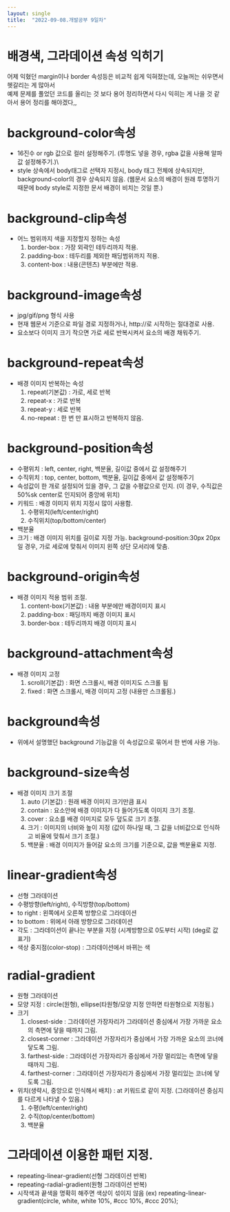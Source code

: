 ```yaml
---
layout: single
title:  "2022-09-08.개발공부 9일차"
---
```

# 배경색, 그라데이션 속성 익히기
어제 익혔던 margin이나 border 속성등은 비교적 쉽게 익혀졌는데, 오늘꺼는 쉬우면서 헷갈리는 게 많아서 <br>
예제 문제를 풀었던 코드를 올리는 것 보다 용어 정리하면서 다시 익히는 게 나을 것 같아서 용어 정리를 해야겠다,, <br>




# background-color속성
  - 16진수 or rgb 값으로 컬러 설정해주기.
    (투명도 넣을 경우, rgba 값을 사용해 알파값 설정해주기.)\
  - style 상속에서 body태그로 선택자 지정시, body 태그 전체에 상속되지만,
    background-color의 경우 상속되지 않음.
    (웹문서 요소의 배경이 원래 투명하기 때문에 body style로 지정한 문서 배경이 비치는 것일 뿐.)




# background-clip속성
  - 어느 범위까지 색을 지정할지 정하는 속성
    1. border-box
      : 가장 외곽인 테두리까지 적용.
    2. padding-box
      : 테두리를 제외한 패딩범위까지 적용.
    3. content-box
      : 내용(콘텐츠) 부분에만 적용.




# background-image속성
  - jpg/gif/png 형식 사용
  - 현재 웹문서 기준으로 파일 경로 지정하거나, http://로 시작하는 절대경로 사용.
  - 요소보다 이미지 크기 작으면 가로 세로 반복시켜서 요소의 배경 채워주기.




# background-repeat속성
  - 배경 이미지 반복하는 속성
    1. repeat(기본값)
      : 가로, 세로 반복
    2. repeat-x
      : 가로 반복
    3. repeat-y
      : 세로 반복
    4. no-repeat
      : 한 번 만 표시하고 반복하지 않음.




# background-position속성
  - 수평위치
    : left, center, right, 백분율, 길이값 중에서 값 설정해주기
  - 수직위치
    : top, center, bottom, 백분율, 길이값 중에서 값 설정해주기
  - 속성값이 한 개로 설정되어 있을 경우, 그 값을 수평값으로 인지.
    (이 경우, 수직값은 50%sk center로 인지되어 중앙에 위치)
  - 키워드
    : 배경 이미지 위치 지정시 많이 사용함.
    1. 수평위치(left/center/right)
    2. 수직위치(top/bottom/center)
  - 백분율
  - 크기
    : 배경 이미지 위치를 길이로 지정 가능.
      background-position:30px 20px 일 경우,
      가로 세로에 맞춰서 이미지 왼쪽 상단 모서리에 맞춤.




# background-origin속성
  - 배경 이미지 적용 범위 조절.
    1. content-box(기본값)
      : 내용 부분에만 배경이미지 표시
    2. padding-box
      : 패딩까지 배경 이미지 표시
    3. border-box
      : 테두리까지 배경 이미지 표시




# background-attachment속성
  - 배경 이미지 고정
    1. scroll(기본값)
      : 화면 스크롤시, 배경 이미지도 스크롤 됨
    2. fixed
      : 화면 스크롤시, 배경 이미지 고정 (내용만 스크롤됨.)




# background속성
  - 위에서 설명했던 background 기능값을 이 속성값으로 묶어서 한 번에 사용 가능.




# background-size속성
  - 배경 이미지 크기 조절
    1. auto (기본값)
      : 원래 배경 이미지 크기만큼 표시
    2. contain
      : 요소안에 배경 이미지가 다 들어가도록 이미지 크기 조절.
    3. cover
      : 요소를 배경 이미지로 모두 덮도로 크기 조절.
    4. 크기
      : 이미지의 너비와 높이 지정
        (값이 하나일 때, 그 값을 너비값으로 인식하고 비율에 맞춰서 크기 조절.)
    5. 백분율
      : 배경 이미지가 들어갈 요소의 크기를 기준으로, 값을 백분율로 지정.




# linear-gradient속성
  - 선형 그라데이션
  - 수평방향(left/right), 수직방향(top/bottom)
  - to right : 왼쪽에서 오른쪽 방향으로 그라데이션
  - to bottom : 위에서 아래 방향으로 그라데이션
  - 각도
    : 그라데이션이 끝나는 부분을 지정
      (시계방향으로 0도부터 시작)
      (deg로 값 표기)
  - 색상 중지점(color-stop)
    : 그라데이션에서 바뀌는 색



# radial-gradient
  - 원형 그라데이션
  - 모양 지정 : circle(원형), ellipse(타원형/모양 지정 안하면 타원형으로 지정됨.)
  - 크기
    1. closest-side
      : 그라데이션 가장자리가 그라데이션 중심에서 가장 가까운 요소의 측면에 닿을 때까지 그림.
    2. closest-corner
      : 그라데이션 가장자리가 중심에서 가장 가까운 요소의 코너에 닿도록 그림.
    3. farthest-side
      : 그라데이션 가장자리가 중심에서 가장 멀리있는 측면에 닿을 때까지 그림.
    4. farthest-corner
      : 그라데이션 가장자리가 중심에서 가장 멀리있는 코너에 닿도록 그림.
  - 위치(생략시, 중앙으로 인식해서 배치)
    : at 키워드로 같이 지정.
      (그라데이션 중심지를 다르게 나타낼 수 있음.)
      1. 수평(left/center/right)
      2. 수직(top/center/bottom)
      3. 백분율




# 그라데이션 이용한 패턴 지정.
  - repeating-linear-gradient(선형 그라데이션 반복)
  - repeating-radial-gradient(원형 그라데이션 반복)
  - 시작색과 끝색을 명확히 해주면 색상이 섞이지 않음
    (ex) repeating-linear-gradient(circle, white, white 10%, #ccc 10%, #ccc 20%);
